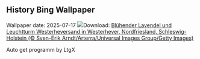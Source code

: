 ## History Bing Wallpaper
Wallpaper date: 2025-07-17
![](https://www.bing.com/th?id=OHR.LavenderWesterhever_DE-DE4832117412_UHD.jpg&w=1000)Download: [Blühender Lavendel und Leuchtturm Westerheversand in Westerhever, Nordfriesland, Schleswig-Holstein (© Sven-Erik Arndt/Arterra/Universal Images Group/Getty Images)](https://www.bing.com/th?id=OHR.LavenderWesterhever_DE-DE4832117412_UHD.jpg)

Auto get programm by LtgX
